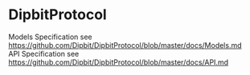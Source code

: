 # DipbitProtocol
Models Specification see https://github.com/Dipbit/DipbitProtocol/blob/master/docs/Models.md<br/>
API Specification see https://github.com/Dipbit/DipbitProtocol/blob/master/docs/API.md<br/>
